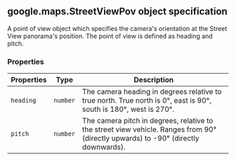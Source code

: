 <h2 id="StreetViewPov">
google.maps.StreetViewPov
object specification
</h2><p>A point of view object which specifies the camera's orientation at the Street View panorama's position. The point of view is defined as heading and pitch.</p><h3>Properties</h3><table summary="object StreetViewPov - Properties" width="100%">
<thead>
<tr><th>Properties</th>
<th>Type</th>
<th>Description</th>
</tr></thead>
<tbody>
<tr>
<td><code>heading</code></td>
<td><code>number</code></td>
<td>The camera heading in degrees relative to true north. True north is 0°, east is 90°, south is 180°, west is 270°.</td>
</tr>
<tr>
<td><code>pitch</code></td>
<td><code>number</code></td>
<td>The camera pitch in degrees, relative to the street view vehicle. Ranges from 90° (directly upwards) to -90° (directly downwards).</td>
</tr>
</tbody>
</table>